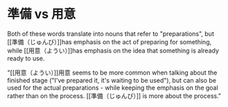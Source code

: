 # 準備 vs 用意
Both of these words translate into nouns that refer to "preparations", but [[準備（じゅんび）]]has emphasis on the act of preparing for something, while [[用意（ようい）]]has emphasis on the idea that something is already ready to use.

"[[用意（ようい）]]用意 seems to be more common when talking about the finished stage ("I've prepared it, it's waiting to be used"), but can also be used for the actual preparations - while keeping the emphasis on the goal rather than on the process. [[準備（じゅんび）]] is more about the process."
